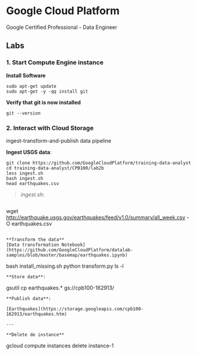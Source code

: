# Google Cloud Platform
Google Certified Professional - Data Engineer 

## Labs

### 1. Start Compute Engine instance

**Install Software**

```
sudo apt-get update
sudo apt-get -y -qq install git
```

**Verify that git is now installed**

```
git --version
```
### 2. Interact with Cloud Storage

ingest-transform-and-publish data pipeline
 
**Ingest USGS data**:

```
git clone https://github.com/GoogleCloudPlatform/training-data-analyst
cd training-data-analyst/CPB100/lab2b
less ingest.sh
bash ingest.sh
head earthquakes.csv
```
> *ingest.sh*:

> ```
wget http://earthquake.usgs.gov/earthquakes/feed/v1.0/summary/all_week.csv -O earthquakes.csv
```

**Transform the data**
[Data transformation Notebook](https://github.com/GoogleCloudPlatform/datalab-samples/blob/master/basemap/earthquakes.ipynb)

```
bash install_missing.sh
python transform.py
ls -l
```
**Store data**:

```
gsutil cp earthquakes.* gs://cpb100-162913/
```
**Publish data**:

[Earthquakes](https://storage.googleapis.com/cpb100-162913/earthquakes.htm)

---

**Delete de instance**

```
gcloud compute instances delete instance-1
```